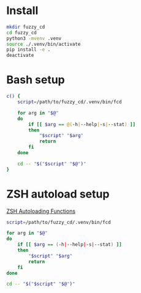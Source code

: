 # Install

```bash
mkdir fuzzy_cd
cd fuzzy_cd
python3 -mvenv .venv
source ./.venv/bin/activate
pip install -e .
deactivate
```

# Bash setup

```bash
c() {
    script=/path/to/fuzzy_cd/.venv/bin/fcd

    for arg in "$@"
    do
        if [[ $arg == @(-h|--help|-s|--stat) ]]
        then
            "$script" "$arg"
            return
        fi
    done

    cd -- "$("$script" "$@")"
}
```

# ZSH autoload setup

[ZSH Autoloading Functions](https://zsh.sourceforge.io/Doc/Release/Functions.html#Autoloading-Functions)

```bash
script=/path/to/fuzzy_cd/.venv/bin/fcd

for arg in "$@"
do
    if [[ $arg == (-h|--help|-s|--stat) ]]
    then
        "$script" "$arg"
        return
    fi
done

cd -- "$("$script" "$@")"
```
